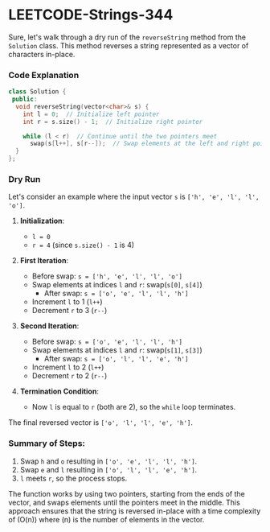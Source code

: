 # LEETCODE-Strings-344
Sure, let's walk through a dry run of the `reverseString` method from the `Solution` class. This method reverses a string represented as a vector of characters in-place.

### Code Explanation

```cpp
class Solution {
 public:
  void reverseString(vector<char>& s) {
    int l = 0;  // Initialize left pointer
    int r = s.size() - 1;  // Initialize right pointer

    while (l < r)  // Continue until the two pointers meet
      swap(s[l++], s[r--]);  // Swap elements at the left and right pointers and then move the pointers towards each other
  }
};
```

### Dry Run

Let's consider an example where the input vector `s` is `['h', 'e', 'l', 'l', 'o']`.

1. **Initialization**:
   - `l = 0`
   - `r = 4` (since `s.size() - 1` is 4)

2. **First Iteration**:
   - Before swap: `s = ['h', 'e', 'l', 'l', 'o']`
   - Swap elements at indices `l` and `r`: swap(`s[0]`, `s[4]`)
     - After swap: `s = ['o', 'e', 'l', 'l', 'h']`
   - Increment `l` to 1 (`l++`)
   - Decrement `r` to 3 (`r--`)

3. **Second Iteration**:
   - Before swap: `s = ['o', 'e', 'l', 'l', 'h']`
   - Swap elements at indices `l` and `r`: swap(`s[1]`, `s[3]`)
     - After swap: `s = ['o', 'l', 'l', 'e', 'h']`
   - Increment `l` to 2 (`l++`)
   - Decrement `r` to 2 (`r--`)

4. **Termination Condition**:
   - Now `l` is equal to `r` (both are 2), so the `while` loop terminates.

The final reversed vector is `['o', 'l', 'l', 'e', 'h']`.

### Summary of Steps:
1. Swap `h` and `o` resulting in `['o', 'e', 'l', 'l', 'h']`.
2. Swap `e` and `l` resulting in `['o', 'l', 'l', 'e', 'h']`.
3. `l` meets `r`, so the process stops.

The function works by using two pointers, starting from the ends of the vector, and swaps elements until the pointers meet in the middle. This approach ensures that the string is reversed in-place with a time complexity of \(O(n)\) where \(n\) is the number of elements in the vector.
